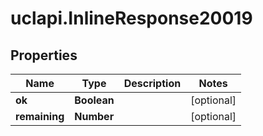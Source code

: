 # uclapi.InlineResponse20019

## Properties

Name | Type | Description | Notes
------------ | ------------- | ------------- | -------------
**ok** | **Boolean** |  | [optional] 
**remaining** | **Number** |  | [optional] 


